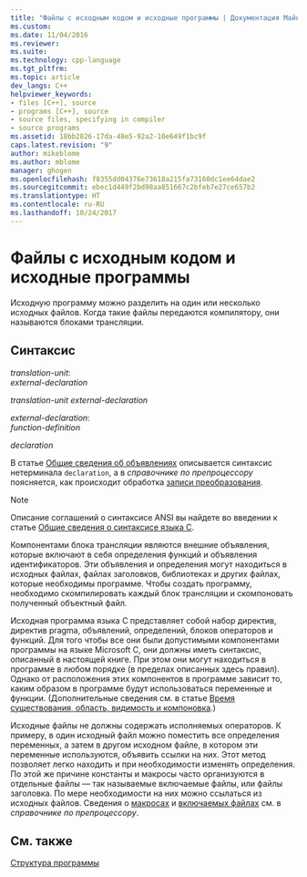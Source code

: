 ```yaml
---
title: "Файлы с исходным кодом и исходные программы | Документация Майкрософт"
ms.custom: 
ms.date: 11/04/2016
ms.reviewer: 
ms.suite: 
ms.technology: cpp-language
ms.tgt_pltfrm: 
ms.topic: article
dev_langs: C++
helpviewer_keywords:
- files [C++], source
- programs [C++], source
- source files, specifying in compiler
- source programs
ms.assetid: 18bb2826-17da-48e5-92a2-10e649f1bc9f
caps.latest.revision: "9"
author: mikeblome
ms.author: mblome
manager: ghogen
ms.openlocfilehash: f8355dd04376e73618a215fa73160dc1ee64dae2
ms.sourcegitcommit: ebec1d449f2bd98aa851667c2bfeb7e27ce657b2
ms.translationtype: HT
ms.contentlocale: ru-RU
ms.lasthandoff: 10/24/2017
---
```

# <a name="source-files-and-source-programs"></a>Файлы с исходным кодом и исходные программы
Исходную программу можно разделить на один или несколько исходных файлов. Когда такие файлы передаются компилятору, они называются блоками трансляции.  
  
## <a name="syntax"></a>Синтаксис  
 *translation-unit*:  
 *external-declaration*  
  
 *translation-unit external-declaration*  
  
 *external-declaration*:  
 *function-definition*  
  
 *declaration*  
  
 В статье [Общие сведения об объявлениях](../c-language/overview-of-declarations.md) описывается синтаксис нетерминала `declaration`, а в *справочнике по препроцессору* поясняется, как происходит обработка [записи преобразования](../preprocessor/phases-of-translation.md).  
  
> [!NOTE]
>  Описание соглашений о синтаксисе ANSI вы найдете во введении к статье [Общие сведения о синтаксисе языка C](../c-language/c-language-syntax-summary.md).  
  
 Компонентами блока трансляции являются внешние объявления, которые включают в себя определения функций и объявления идентификаторов. Эти объявления и определения могут находиться в исходных файлах, файлах заголовков, библиотеках и других файлах, которые необходимы программе. Чтобы создать программу, необходимо скомпилировать каждый блок трансляции и скомпоновать полученный объектный файл.  
  
 Исходная программа языка C представляет собой набор директив, директив pragma, объявлений, определений, блоков операторов и функций. Для того чтобы все они были допустимыми компонентами программы на языке Microsoft C, они должны иметь синтаксис, описанный в настоящей книге. При этом они могут находиться в программе в любом порядке (в пределах описанных здесь правил). Однако от расположения этих компонентов в программе зависит то, каким образом в программе будут использоваться переменные и функции. (Дополнительные сведения см. в статье [Время существования, область, видимость и компоновка](../c-language/lifetime-scope-visibility-and-linkage.md).)  
  
 Исходные файлы не должны содержать исполняемых операторов. К примеру, в один исходный файл можно поместить все определения переменных, а затем в другом исходном файле, в котором эти переменные используются, объявить ссылки на них. Этот метод позволяет легко находить и при необходимости изменять определения. По этой же причине константы и макросы часто организуются в отдельные файлы — так называемые включаемые файлы, или файлы заголовка. По мере необходимости на них можно ссылаться из исходных файлов. Сведения о [макросах](../preprocessor/macros-c-cpp.md) и [включаемых файлах](../preprocessor/hash-include-directive-c-cpp.md) см. в *справочнике по препроцессору*.  
  
## <a name="see-also"></a>См. также  
 [Структура программы](../c-language/program-structure.md)